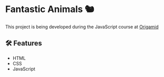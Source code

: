 # Fantastic Animals 🐿
 
This project is being developed during the JavaScript course at [Origamid](https://www.origamid.com/curso/javascript-completo-es6/)

## 🛠 Features
- HTML
- CSS
- JavaScript
